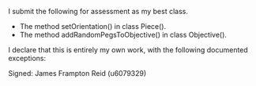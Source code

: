 I submit the following for assessment as my best class.

* The method setOrientation() in class Piece().
* The method addRandomPegsToObjective() in class Objective().

I declare that this is entirely my own work, with the following documented exceptions:

Signed: James Frampton Reid (u6079329)
